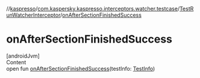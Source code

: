 //[kaspresso](../../index.md)/[com.kaspersky.kaspresso.interceptors.watcher.testcase](../index.md)/[TestRunWatcherInterceptor](index.md)/[onAfterSectionFinishedSuccess](on-after-section-finished-success.md)



# onAfterSectionFinishedSuccess  
[androidJvm]  
Content  
open fun [onAfterSectionFinishedSuccess](on-after-section-finished-success.md)(testInfo: [TestInfo](../../com.kaspersky.kaspresso.testcases.models.info/-test-info/index.md))  



